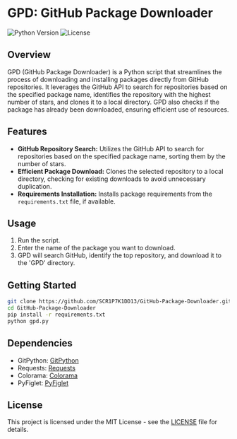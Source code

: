 # GPD: GitHub Package Downloader
![Python Version](https://img.shields.io/badge/python-3.x-blue.svg)
![License](https://img.shields.io/badge/license-MIT-green.svg)

## Overview
GPD (GitHub Package Downloader) is a Python script that streamlines the process of downloading and installing packages directly from GitHub repositories. It leverages the GitHub API to search for repositories based on the specified package name, identifies the repository with the highest number of stars, and clones it to a local directory. GPD also checks if the package has already been downloaded, ensuring efficient use of resources.

## Features
- **GitHub Repository Search:** Utilizes the GitHub API to search for repositories based on the specified package name, sorting them by the number of stars.
- **Efficient Package Download:** Clones the selected repository to a local directory, checking for existing downloads to avoid unnecessary duplication.
- **Requirements Installation:** Installs package requirements from the `requirements.txt` file, if available.

## Usage
1. Run the script.
2. Enter the name of the package you want to download.
3. GPD will search GitHub, identify the top repository, and download it to the 'GPD' directory.

## Getting Started
```bash
git clone https://github.com/SCR1P7K1DD13/GitHub-Package-Downloader.git
cd GitHub-Package-Downloader
pip install -r requirements.txt
python gpd.py
```

## Dependencies
- GitPython: [GitPython](https://github.com/gitpython-developers/GitPython)
- Requests: [Requests](https://docs.python-requests.org/en/latest/)
- Colorama: [Colorama](https://github.com/tartley/colorama)
- PyFiglet: [PyFiglet](https://github.com/pwaller/pyfiglet)

## License
This project is licensed under the MIT License - see the [LICENSE](LICENSE) file for details.
